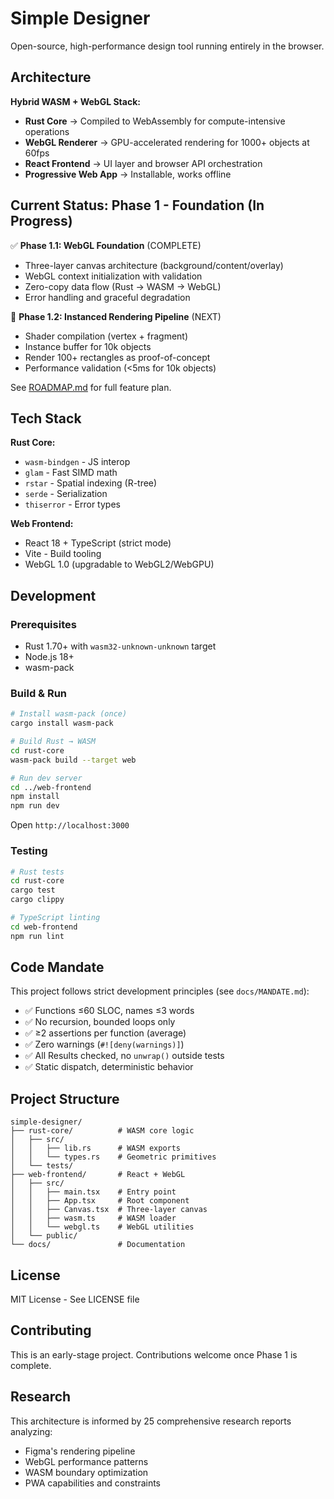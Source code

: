 # Simple Designer

Open-source, high-performance design tool running entirely in the browser.

## Architecture

**Hybrid WASM + WebGL Stack:**
- **Rust Core** → Compiled to WebAssembly for compute-intensive operations
- **WebGL Renderer** → GPU-accelerated rendering for 1000+ objects at 60fps
- **React Frontend** → UI layer and browser API orchestration
- **Progressive Web App** → Installable, works offline

## Current Status: Phase 1 - Foundation (In Progress)

✅ **Phase 1.1: WebGL Foundation** (COMPLETE)
- Three-layer canvas architecture (background/content/overlay)
- WebGL context initialization with validation
- Zero-copy data flow (Rust → WASM → WebGL)
- Error handling and graceful degradation

🚧 **Phase 1.2: Instanced Rendering Pipeline** (NEXT)
- Shader compilation (vertex + fragment)
- Instance buffer for 10k objects
- Render 100+ rectangles as proof-of-concept
- Performance validation (<5ms for 10k objects)

See [ROADMAP.md](./ROADMAP.md) for full feature plan.

## Tech Stack

**Rust Core:**
- `wasm-bindgen` - JS interop
- `glam` - Fast SIMD math
- `rstar` - Spatial indexing (R-tree)
- `serde` - Serialization
- `thiserror` - Error types

**Web Frontend:**
- React 18 + TypeScript (strict mode)
- Vite - Build tooling
- WebGL 1.0 (upgradable to WebGL2/WebGPU)

## Development

### Prerequisites
- Rust 1.70+ with `wasm32-unknown-unknown` target
- Node.js 18+
- wasm-pack

### Build & Run

```bash
# Install wasm-pack (once)
cargo install wasm-pack

# Build Rust → WASM
cd rust-core
wasm-pack build --target web

# Run dev server
cd ../web-frontend
npm install
npm run dev
```

Open `http://localhost:3000`

### Testing

```bash
# Rust tests
cd rust-core
cargo test
cargo clippy

# TypeScript linting
cd web-frontend
npm run lint
```

## Code Mandate

This project follows strict development principles (see `docs/MANDATE.md`):

- ✅ Functions ≤60 SLOC, names ≤3 words
- ✅ No recursion, bounded loops only
- ✅ ≥2 assertions per function (average)
- ✅ Zero warnings (`#![deny(warnings)]`)
- ✅ All Results checked, no `unwrap()` outside tests
- ✅ Static dispatch, deterministic behavior

## Project Structure

```
simple-designer/
├── rust-core/          # WASM core logic
│   ├── src/
│   │   ├── lib.rs      # WASM exports
│   │   └── types.rs    # Geometric primitives
│   └── tests/
├── web-frontend/       # React + WebGL
│   ├── src/
│   │   ├── main.tsx    # Entry point
│   │   ├── App.tsx     # Root component
│   │   ├── Canvas.tsx  # Three-layer canvas
│   │   ├── wasm.ts     # WASM loader
│   │   └── webgl.ts    # WebGL utilities
│   └── public/
└── docs/               # Documentation
```

## License

MIT License - See LICENSE file

## Contributing

This is an early-stage project. Contributions welcome once Phase 1 is complete.

## Research

This architecture is informed by 25 comprehensive research reports analyzing:
- Figma's rendering pipeline
- WebGL performance patterns
- WASM boundary optimization
- PWA capabilities and constraints